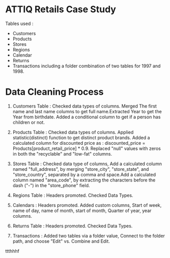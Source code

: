 # ATTIQ Retails Case Study 
Tables used :
* Customers
* Products
* Stores
* Regions
* Calendar
* Returns
* Transactions including a folder combination of two tables for 1997 and 1998.

# Data Cleaning Process 
1. Customers Table : Checked data types of columns. Merged The first name and last name columns to get full name.Extracted Year to get the Year from birthdate. Added a conditional column to get if a person has children or not.

2. Products Table : Checked data types of columns. Applied statistic(distinct) function to get distinct product brands. Added a calculated column for discounted price as : 
discounted_price = Products[product_retail_price] * 0.9. Replaced "null" values with zeros in both the "recyclable" and "low-fat" columns.

3. Stores Table : Checked data type of columns, Add a calculated column named "full_address", by merging "store_city", "store_state", and "store_country", separated by a comma and space.Add a calculated column named "area_code", by extracting the characters before the dash ("-") in the "store_phone" field.

4. Regions Table : Headers promoted. Checked Data Types.
5. Calendars : Headers promoted. Added custom columns, Start of week, name of day, name of month, start of month, Quarter of year, year columns.
6. Returns Table : Headers promoted. Checked Data Types.
7. Transactions : Added two tables via a folder value, Connect to the folder path, and choose "Edit" vs. Combine and Edit.

ttthhhf